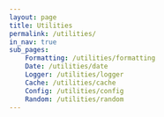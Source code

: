 ```yaml
---
layout: page
title: Utilities
permalink: /utilities/
in_nav: true
sub_pages:
    Formatting: /utilities/formatting
    Date: /utilities/date
    Logger: /utilities/logger
    Cache: /utilities/cache
    Config: /utilities/config
    Random: /utilities/random
---
```

